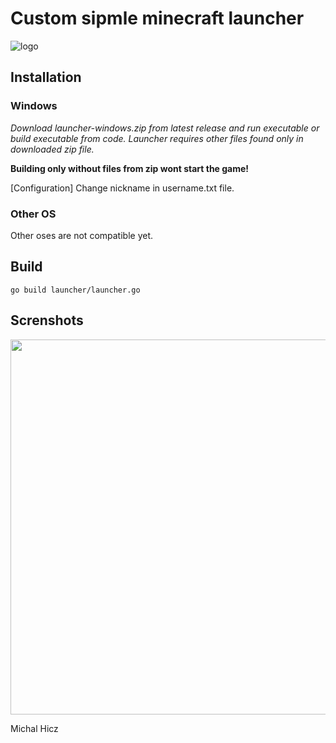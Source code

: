 # Custom sipmle minecraft launcher

![logo](https://i.imgur.com/ZTLvKhH.png)

## Installation
### Windows
*Download launcher-windows.zip from latest release and run executable or build executable from code.
Launcher requires other files found only in downloaded zip file.*

**Building only without files from zip wont start the game!**

[Configuration]
Change nickname in username.txt file.

### Other OS
Other oses are not compatible yet.

## Build 
```
go build launcher/launcher.go
```

## Screnshots
<img src="https://i.imgur.com/8nJu9Sj.png" width="600">


Michal Hicz
